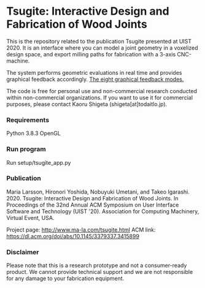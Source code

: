 # Tsugite: Interactive Design and Fabrication of Wood Joints

This is the repository related to the publication Tsugite presented at UIST 2020.
It is an interface where you can model a joint geometry in a voxelized design space, and export milling paths for fabrication with a 3-axis CNC-machine.

The system performs geometric evaluations in real time and provides graphical feedback accordingly.
[The eight graphical feedback modes.](tsugite_feedback.png)

The code is free for personal use and non-commercial research conducted within non-commercial organizations.
If you want to use it for commercial purposes, please contact Kaoru Shigeta (shigeta[at]todaitlo.jp).

### Requirements
Python 3.8.3
OpenGL

### Run program
Run setup/tsugite_app.py

### Publication
Maria Larsson, Hironori Yoshida, Nobuyuki Umetani, and Takeo Igarashi. 2020. Tsugite: Interactive Design and Fabrication of Wood Joints. In Proceedings of the 32nd Annual ACM Symposium on User Interface Software and Technology (UIST '20). Association for Computing Machinery, Virtual Event, USA.

Project page: http://www.ma-la.com/tsugite.html
ACM link: https://dl.acm.org/doi/abs/10.1145/3379337.3415899

### Disclaimer
Please note that this is a research prototype and not a consumer-ready product.
We cannot provide technical support and we are not responsible for any damage to your fabrication equipment.
